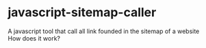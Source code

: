 # javascript-sitemap-caller
A javascript tool that call all link founded in the sitemap of a website
<br />
How does it work?<br />

